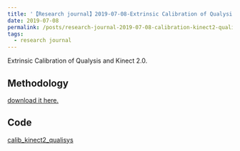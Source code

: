 ```yaml
---
title: '【Research journal】2019-07-08-Extrinsic Calibration of Qualysis and Kinect 2.0'
date: 2019-07-08
permalink: /posts/research-journal-2019-07-08-calibration-kinect2-qualisys/
tags:
  - research journal
---
```


Extrinsic Calibration of Qualysis and Kinect 2.0.

## Methodology

<a href="http://sunqinxuan.github.io/files/research-journal-2019-07-08-calibration-kinect2-qualisys.pdf">download it here.</a>

## Code

[calib_kinect2_qualisys](https://github.com/sunqinxuan/calib_kinect2_qualisys)





